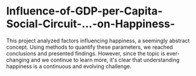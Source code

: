 # Influence-of-GDP-per-Capita-Social-Circuit-...-on-Happiness-
This project analyzed factors influencing happiness, a seemingly abstract concept. Using methods to quantify these parameters, we reached conclusions and presented findings. However, since the topic is ever-changing and we continue to learn more, it's clear that understanding happiness is a continuous and evolving challenge.
